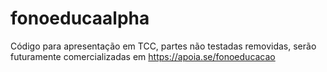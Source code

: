 # fonoeducaalpha
Código para apresentação em TCC, partes não testadas removidas, serão futuramente comercializadas em https://apoia.se/fonoeducacao
